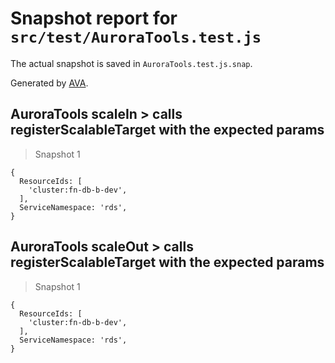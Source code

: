 # Snapshot report for `src/test/AuroraTools.test.js`

The actual snapshot is saved in `AuroraTools.test.js.snap`.

Generated by [AVA](https://avajs.dev).

## AuroraTools scaleIn > calls registerScalableTarget with the expected params

> Snapshot 1

    {
      ResourceIds: [
        'cluster:fn-db-b-dev',
      ],
      ServiceNamespace: 'rds',
    }

## AuroraTools scaleOut > calls registerScalableTarget with the expected params

> Snapshot 1

    {
      ResourceIds: [
        'cluster:fn-db-b-dev',
      ],
      ServiceNamespace: 'rds',
    }
